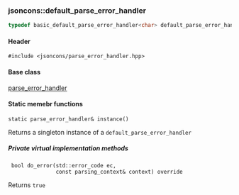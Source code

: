 ### jsoncons::default_parse_error_handler

```c++
typedef basic_default_parse_error_handler<char> default_parse_error_handler
```

#### Header

    #include <jsoncons/parse_error_handler.hpp>

#### Base class

[parse_error_handler](parse_error_handler.md)  
  
#### Static memebr functions
  
    static parse_error_handler& instance()   
Returns a singleton instance of a `default_parse_error_handler`       

##### Private virtual implementation methods

     bool do_error(std::error_code ec,
                   const parsing_context& context) override
Returns `true`
    

